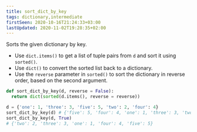 ```yaml
---
title: sort_dict_by_key
tags: dictionary,intermediate
firstSeen: 2020-10-16T21:24:33+03:00
lastUpdated: 2020-11-02T19:28:35+02:00
---
```


Sorts the given dictionary by key.

- Use `dict.items()` to get a list of tuple pairs from `d` and sort it using `sorted()`.
- Use `dict()` to convert the sorted list back to a dictionary.
- Use the `reverse` parameter in `sorted()` to sort the dictionary in reverse order, based on the second argument.

```py
def sort_dict_by_key(d, reverse = False):
  return dict(sorted(d.items(), reverse = reverse))
```

```py
d = {'one': 1, 'three': 3, 'five': 5, 'two': 2, 'four': 4}
sort_dict_by_key(d) # {'five': 5, 'four': 4, 'one': 1, 'three': 3, 'two': 2}
sort_dict_by_key(d, True)
# {'two': 2, 'three': 3, 'one': 1, 'four': 4, 'five': 5}
```
